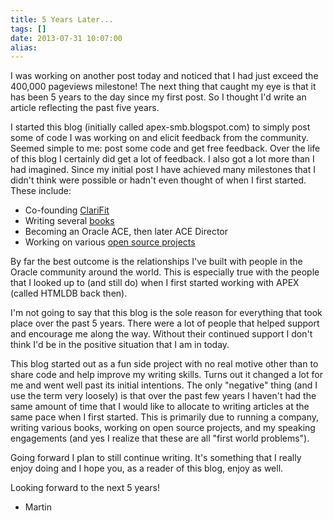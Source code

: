 ```yaml
---
title: 5 Years Later...
tags: []
date: 2013-07-31 10:07:00
alias:
---
```


I was working on another post today and noticed that I had just exceed the 400,000 pageviews milestone! The next thing that caught my eye is that it has been 5 years to the day since my first post. So I thought I'd write an article reflecting the past five years.

I started this blog (initially called apex-smb.blogspot.com) to simply post some of code I was working on and elicit feedback from the community. Seemed simple to me: post some code and get free feedback. Over the life of this blog I certainly did get a lot of feedback. I also got a lot more than I had imagined. Since my initial post I have achieved many milestones that I didn't think were possible or hadn't even thought of when I first started. These include:

- Co-founding [ClariFit](http://www.clarifit.com/)
- Writing several [books](http://www.talkapex.com/p/books.html)
- Becoming an Oracle ACE, then later ACE Director
- Working on various [open source projects](http://www.talkapex.com/p/open-source.html)

By far the best outcome is the relationships I've built with people in the Oracle community around the world. This is especially true with the people that I looked up to (and still do) when I first started working with APEX (called HTMLDB back then).

I'm not going to say that this blog is the sole reason for everything that took place over the past 5 years. There were a lot of people that helped support and encourage me along the way. Without their continued support I don't think I'd be in the positive situation that I am in today.

This blog started out as a fun side project with no real motive other than to share code and help improve my writing skills. Turns out it changed a lot for me and went well past its initial intentions. The only "negative" thing (and I use the term very loosely) is that over the past few years I haven't had the same amount of time that I would like to allocate to writing articles at the same pace when I first started. This is primarily due to running a company, writing various books, working on open source projects, and my speaking engagements (and yes I realize that these are all "first world problems").

Going forward I plan to still continue writing. It's something that I really enjoy doing and I hope you, as a reader of this blog, enjoy as well.

Looking forward to the next 5 years!

- Martin